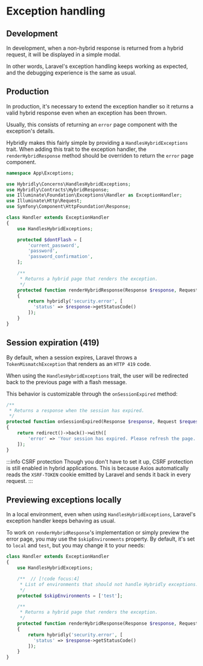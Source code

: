 # Exception handling

## Development

In development, when a non-hybrid response is returned from a hybrid request, it will be displayed in a simple modal.

In other words, Laravel's exception handling keeps working as expected, and the debugging experience is the same as usual.

## Production

In production, it's necessary to extend the exception handler so it returns a valid hybrid response even when an exception has been thrown.

Usually, this consists of returning an `error` page component with the exception's details.

Hybridly makes this fairly simple by providing a `HandlesHybridExceptions` trait. When adding this trait to the exception handler, the `renderHybridResponse` method should be overriden to return the `error` page component.

```php
namespace App\Exceptions;

use Hybridly\Concerns\HandlesHybridExceptions;
use Hybridly\Contracts\HybridResponse;
use Illuminate\Foundation\Exceptions\Handler as ExceptionHandler;
use Illuminate\Http\Request;
use Symfony\Component\HttpFoundation\Response;

class Handler extends ExceptionHandler
{
    use HandlesHybridExceptions;

    protected $dontFlash = [
        'current_password',
        'password',
        'password_confirmation',
    ];

    /**
     * Returns a hybrid page that renders the exception.
     */
    protected function renderHybridResponse(Response $response, Request $request, \Throwable $e): HybridResponse
    {
        return hybridly('security.error', [
          'status' => $response->getStatusCode()
        ]);
    }
}
```

## Session expiration (419)

By default, when a session expires, Laravel throws a `TokenMismatchException` that renders as an `HTTP 419` code.

When using the `HandlesHybridExceptions` trait, the user will be redirected back to the previous page with a flash message.

This behavior is customizable through the `onSessionExpired` method:

```php
/**
 * Returns a response when the session has expired.
 */
protected function onSessionExpired(Response $response, Request $request, \Throwable $e): mixed
{
    return redirect()->back()->with([
        'error' => 'Your session has expired. Please refresh the page.',
    ]);
}
```

:::info CSRF protection
Though you don't have to set it up, CSRF protection is still enabled in hybrid applications. This is because Axios automatically reads the `XSRF-TOKEN` cookie emitted by Laravel and sends it back in every request.
:::

## Previewing exceptions locally

In a local environment, even when using `HandlesHybridExceptions`, Laravel's exception handler keeps behaving as usual.

To work on `renderHybridResponse`'s implementation or simply preview the error page, you may use the `$skipEnvironments` property. By default, it's set to `local` and `test`, but you may change it to your needs:

```php
class Handler extends ExceptionHandler
{
    use HandlesHybridExceptions;

    /**  // [!code focus:4]
     * List of environments that should not handle Hybridly exceptions.
     */
    protected $skipEnvironments = ['test'];

    /**
     * Returns a hybrid page that renders the exception.
     */
    protected function renderHybridResponse(Response $response, Request $request, \Throwable $e): HybridResponse
    {
        return hybridly('security.error', [
          'status' => $response->getStatusCode()
        ]);
    }
}
```
